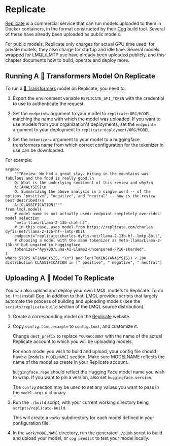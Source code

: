 # Replicate

[Replicate](https://replicate.com/) is a commercial service that can run models uploaded to them in Docker containers, in the format constructed by their [Cog](https://github.com/replicate/cog) build tool. Several of these have already been uploaded as public models.

For public models, Replicate only charges for actual GPU time used; for private models, they also charge for startup and idle time. Several models wrapped for LMQL/LMTP use have already been uploaded publicly, and this chapter documents how to build, operate and deploy more.

## Running A 🤗 Transformers Model On Replicate

To run a [🤗 Transformers](./hf.html) model on Replicate, you need to:

1. Export the environment variable `REPLICATE_API_TOKEN` with the credential to use to authenticate the request.

2. Set the `endpoint=` argument to your model to `replicate:ORG/MODEL`, matching the name with which the model was uploaded. If you want to use models from your organization's deployments, set the `endpoint=` argument to your deployment to `replicate:deployment/ORG/MODEL`.

3. Set the `tokenizer=` argument to your model to a huggingface transformers name from which correct configuration for the tokenizer in use can be downloaded.

For example:

```lmql
argmax
    """Review: We had a great stay. Hiking in the mountains was fabulous and the food is really good.\n
    Q: What is the underlying sentiment of this review and why?\n
    A:[ANALYSIS]\n
    Q: Summarizing the above analysis in a single word -- of the options "positive", "negative", and "neutral" -- how is the review best described?\n
    A:[CLASSIFICATION]"""
from lmql.model(
    # model name is not actually used: endpoint completely overrides model selection
    "meta-llama/Llama-2-13b-chat-hf",
    # in this case, uses model from https://replicate.com/charles-dyfis-net/llama-2-13b-hf--lmtp-8bit
    endpoint="replicate:charles-dyfis-net/llama-2-13b-hf--lmtp-8bit",
    # choosing a model with the same tokenizer as meta-llama/Llama-2-13b-hf but ungated in huggingface
    tokenizer="AyyYOO/Luna-AI-Llama2-Uncensored-FP16-sharded",
)
where STOPS_AT(ANALYSIS, "\n") and len(TOKENS(ANALYSIS)) < 200
distribution CLASSIFICATION in [" positive", " negative", " neutral"]
```

## Uploading A 🤗 Model To Replicate

You can also upload and deploy your own LMQL models to Replicate. To do so, first install [Cog](https://github.com/replicate/cog). In addition to that, LMQL provides scripts that largely automate the process of building and uploading models (see the `scripts/replicate-build` section of the LMQL source distribution).

1. Create a corresponding model on the [Replicate](https://replicate.com/) website.

2. Copy `config.toml.example` to `config.toml`, and customize it.

   Change `dest_prefix` to replace `YOURACCOUNT` with the name of the actual Replicate account to which you will be uploading models.

   For each model you wish to build and upload, your config file should have a `[models.MODELNAME]` section. Make sure MODELNAME reflects the name of the model as create in your Replicate account.

   `huggingface.repo` should reflect the Hugging Face model name you wish to wrap. If you want to pin a version, also set `huggingface.version`.

   The `config` section may be used to set any values you want to pass in the `model_args` dictionary.

3. Run the `./build` script, with your current working directory being `scripts/replicate-build`.

   This will create a `work/` subdirectory for each model defined in your configuration file.

4. In the `work/MODELNAME` directory, run the generated `./push` script to build and upload your model, or `cog predict` to test your model locally.
